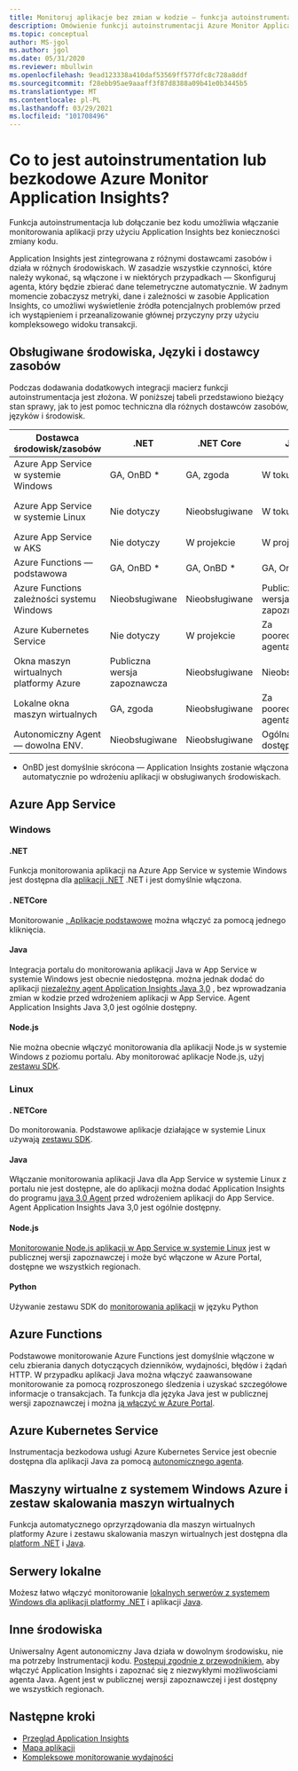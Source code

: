 ```yaml
---
title: Monitoruj aplikacje bez zmian w kodzie — funkcja autoinstrumentacja dla Azure Monitor Application Insights | Microsoft Docs
description: Omówienie funkcji autoinstrumentacji Azure Monitor Application Insights — zarządzanie wydajnością aplikacji bezkodowej
ms.topic: conceptual
author: MS-jgol
ms.author: jgol
ms.date: 05/31/2020
ms.reviewer: mbullwin
ms.openlocfilehash: 9ead123338a410daf53569ff577dfc8c728a8ddf
ms.sourcegitcommit: f28ebb95ae9aaaff3f87d8388a09b41e0b3445b5
ms.translationtype: MT
ms.contentlocale: pl-PL
ms.lasthandoff: 03/29/2021
ms.locfileid: "101708496"
---
```

# <a name="what-is-auto-instrumentation-or-codeless-attach---azure-monitor-application-insights"></a>Co to jest autoinstrumentation lub bezkodowe Azure Monitor Application Insights?

Funkcja autoinstrumentacja lub dołączanie bez kodu umożliwia włączanie monitorowania aplikacji przy użyciu Application Insights bez konieczności zmiany kodu.  

Application Insights jest zintegrowana z różnymi dostawcami zasobów i działa w różnych środowiskach. W zasadzie wszystkie czynności, które należy wykonać, są włączone i w niektórych przypadkach — Skonfiguruj agenta, który będzie zbierać dane telemetryczne automatycznie. W żadnym momencie zobaczysz metryki, dane i zależności w zasobie Application Insights, co umożliwi wyświetlenie źródła potencjalnych problemów przed ich wystąpieniem i przeanalizowanie głównej przyczyny przy użyciu kompleksowego widoku transakcji.

## <a name="supported-environments-languages-and-resource-providers"></a>Obsługiwane środowiska, Języki i dostawcy zasobów

Podczas dodawania dodatkowych integracji macierz funkcji autoinstrumentacja jest złożona. W poniższej tabeli przedstawiono bieżący stan sprawy, jak to jest pomoc techniczna dla różnych dostawców zasobów, języków i środowisk.

|Dostawca środowisk/zasobów          | .NET            | .NET Core       | Java            | Node.js         | Python          |
|---------------------------------------|-----------------|-----------------|-----------------|-----------------|-----------------|
|Azure App Service w systemie Windows           | GA, OnBD *       | GA, zgoda      | W toku     | W toku     | Nieobsługiwane   |
|Azure App Service w systemie Linux             | Nie dotyczy             | Nieobsługiwane   | W toku     | Publiczna wersja zapoznawcza  | Nieobsługiwane   |
|Azure App Service w AKS               | Nie dotyczy             | W projekcie       | W projekcie       | W projekcie       | Nieobsługiwane   |
|Azure Functions — podstawowa                | GA, OnBD *       | GA, OnBD *       | GA, OnBD *       | GA, OnBD *       | GA, OnBD *       |
|Azure Functions zależności systemu Windows | Nieobsługiwane   | Nieobsługiwane   | Publiczna wersja zapoznawcza  | Nieobsługiwane   | Nieobsługiwane   |
|Azure Kubernetes Service               | Nie dotyczy             | W projekcie       | Za poorednictwem agenta   | W projekcie       | Nieobsługiwane   |
|Okna maszyn wirtualnych platformy Azure                      | Publiczna wersja zapoznawcza  | Nieobsługiwane   | Nieobsługiwane   | Nieobsługiwane   | Nieobsługiwane   |
|Lokalne okna maszyn wirtualnych                | GA, zgoda      | Nieobsługiwane   | Za poorednictwem agenta   | Nieobsługiwane   | Nieobsługiwane   |
|Autonomiczny Agent — dowolna ENV.            | Nieobsługiwane   | Nieobsługiwane   | Ogólna dostępność              | Nieobsługiwane   | Nieobsługiwane   |

* OnBD jest domyślnie skrócona — Application Insights zostanie włączona automatycznie po wdrożeniu aplikacji w obsługiwanych środowiskach. 

## <a name="azure-app-service"></a>Azure App Service

### <a name="windows"></a>Windows

#### <a name="net"></a>.NET
Funkcja monitorowania aplikacji na Azure App Service w systemie Windows jest dostępna dla [aplikacji .NET](./azure-web-apps.md?tabs=net) .NET i jest domyślnie włączona.

#### <a name="netcore"></a>. NETCore
Monitorowanie [. Aplikacje podstawowe](./azure-web-apps.md?tabs=netcore) można włączyć za pomocą jednego kliknięcia.

#### <a name="java"></a>Java
Integracja portalu do monitorowania aplikacji Java w App Service w systemie Windows jest obecnie niedostępna. można jednak dodać do aplikacji [niezależny agent Application Insights Java 3,0](./java-in-process-agent.md) , bez wprowadzania zmian w kodzie przed wdrożeniem aplikacji w App Service. Agent Application Insights Java 3,0 jest ogólnie dostępny.

#### <a name="nodejs"></a>Node.js
Nie można obecnie włączyć monitorowania dla aplikacji Node.js w systemie Windows z poziomu portalu. Aby monitorować aplikacje Node.js, użyj [zestawu SDK](./nodejs.md).

### <a name="linux"></a>Linux

#### <a name="netcore"></a>. NETCore
Do monitorowania. Podstawowe aplikacje działające w systemie Linux używają [zestawu SDK](./asp-net-core.md).

#### <a name="java"></a>Java 
Włączanie monitorowania aplikacji Java dla App Service w systemie Linux z portalu nie jest dostępne, ale do aplikacji można dodać Application Insights do programu [java 3,0 Agent](./java-in-process-agent.md) przed wdrożeniem aplikacji do App Service. Agent Application Insights Java 3,0 jest ogólnie dostępny.

#### <a name="nodejs"></a>Node.js
[Monitorowanie Node.js aplikacji w App Service w systemie Linux](./azure-web-apps.md?tabs=nodejs) jest w publicznej wersji zapoznawczej i może być włączone w Azure Portal, dostępne we wszystkich regionach. 

#### <a name="python"></a>Python
Używanie zestawu SDK do [monitorowania aplikacji](./opencensus-python.md) w języku Python 

## <a name="azure-functions"></a>Azure Functions

Podstawowe monitorowanie Azure Functions jest domyślnie włączone w celu zbierania danych dotyczących dzienników, wydajności, błędów i żądań HTTP. W przypadku aplikacji Java można włączyć zaawansowane monitorowanie za pomocą rozproszonego śledzenia i uzyskać szczegółowe informacje o transakcjach. Ta funkcja dla języka Java jest w publicznej wersji zapoznawczej i można [ją włączyć w Azure Portal](./monitor-functions.md).

## <a name="azure-kubernetes-service"></a>Azure Kubernetes Service

Instrumentacja bezkodowa usługi Azure Kubernetes Service jest obecnie dostępna dla aplikacji Java za pomocą [autonomicznego agenta](./java-in-process-agent.md). 

## <a name="azure-windows-vms-and-virtual-machine-scale-set"></a>Maszyny wirtualne z systemem Windows Azure i zestaw skalowania maszyn wirtualnych

Funkcja automatycznego oprzyrządowania dla maszyn wirtualnych platformy Azure i zestawu skalowania maszyn wirtualnych jest dostępna dla [platform .NET](./azure-vm-vmss-apps.md) i [Java](./java-in-process-agent.md).  

## <a name="on-premises-servers"></a>Serwery lokalne
Możesz łatwo włączyć monitorowanie [lokalnych serwerów z systemem Windows dla aplikacji platformy .NET](./status-monitor-v2-overview.md) i aplikacji [Java](./java-in-process-agent.md).

## <a name="other-environments"></a>Inne środowiska
Uniwersalny Agent autonomiczny Java działa w dowolnym środowisku, nie ma potrzeby Instrumentacji kodu. [Postępuj zgodnie z przewodnikiem,](./java-in-process-agent.md) aby włączyć Application Insights i zapoznać się z niezwykłymi możliwościami agenta Java. Agent jest w publicznej wersji zapoznawczej i jest dostępny we wszystkich regionach. 

## <a name="next-steps"></a>Następne kroki

* [Przegląd Application Insights](./app-insights-overview.md)
* [Mapa aplikacji](./app-map.md)
* [Kompleksowe monitorowanie wydajności](../app/tutorial-performance.md)